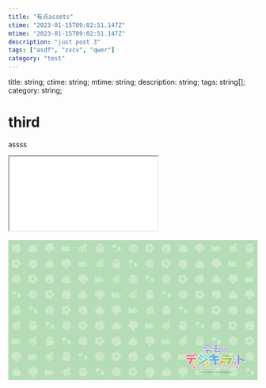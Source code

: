 ```yaml
---
title: "有点assets"
ctime: "2023-01-15T09:02:51.147Z"
mtime: "2023-01-15T09:02:51.147Z"
description: "just post 3"
tags: ["asdf", "zxcv", "qwer"]
category: "test"
---
```


title: string;
ctime: string;
mtime: string;
description: string;
tags: string[];
category: string;

# third

assss

<iframe src="./fuc.html"></iframe>

![some image](./assets/1eccd97302f8fd478b298387f951e3bd.jpg)
